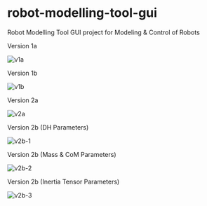 # robot-modelling-tool-gui
Robot Modelling Tool GUI project for Modeling & Control of Robots

Version 1a

![v1a](https://github.com/user-attachments/assets/5f264f28-e5ac-453b-b939-4ada9bf10be8)

Version 1b

![v1b](https://github.com/user-attachments/assets/3a387b2a-89d8-48d0-bd1b-01917bdd5e88)

Version 2a

![v2a](https://github.com/user-attachments/assets/10d5823f-6cb7-4621-9eb6-76051c8f2003)

Version 2b (DH Parameters)

![v2b-1](https://github.com/user-attachments/assets/eba2a690-3d91-46ac-8b96-e63e5852068d)

Version 2b (Mass & CoM Parameters)

![v2b-2](https://github.com/user-attachments/assets/e3abb273-af2f-4990-ab03-cc35a1260807)

Version 2b (Inertia Tensor Parameters)

![v2b-3](https://github.com/user-attachments/assets/0a3d054c-2e33-4947-b7ca-41b088ef37e7)
